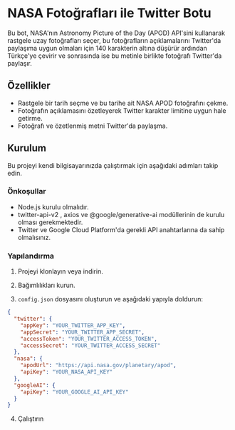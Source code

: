 # NASA Fotoğrafları ile Twitter Botu

Bu bot, NASA'nın Astronomy Picture of the Day (APOD) API'sini kullanarak rastgele uzay fotoğrafları seçer, bu fotoğrafların açıklamalarını Twitter'da paylaşıma uygun olmaları için 140 karakterin altına düşürür ardından Türkçe'ye çevirir ve sonrasında ise bu metinle birlikte fotoğrafı Twitter'da paylaşır.

## Özellikler

- Rastgele bir tarih seçme ve bu tarihe ait NASA APOD fotoğrafını çekme.
- Fotoğrafın açıklamasını özetleyerek Twitter karakter limitine uygun hale getirme.
- Fotoğrafı ve özetlenmiş metni Twitter'da paylaşma.

## Kurulum

Bu projeyi kendi bilgisayarınızda çalıştırmak için aşağıdaki adımları takip edin.

### Önkoşullar

- Node.js kurulu olmalıdır.
- twitter-api-v2 , axios ve @google/generative-ai modüllerinin de kurulu olması gerekmektedir.
- Twitter ve Google Cloud Platform'da gerekli API anahtarlarına da sahip olmalısınız.

### Yapılandırma

1. Projeyi klonlayın veya indirin.


2. Bağımlılıkları kurun.


3. `config.json` dosyasını oluşturun ve aşağıdaki yapıyla doldurun:

```json
{
  "twitter": {
    "appKey": "YOUR_TWITTER_APP_KEY",
    "appSecret": "YOUR_TWITTER_APP_SECRET",
    "accessToken": "YOUR_TWITTER_ACCESS_TOKEN",
    "accessSecret": "YOUR_TWITTER_ACCESS_SECRET"
  },
  "nasa": {
    "apodUrl": "https://api.nasa.gov/planetary/apod",
    "apiKey": "YOUR_NASA_API_KEY"
  },
  "googleAI": {
    "apiKey": "YOUR_GOOGLE_AI_API_KEY"
  }
}
```

4. Çalıştırın

